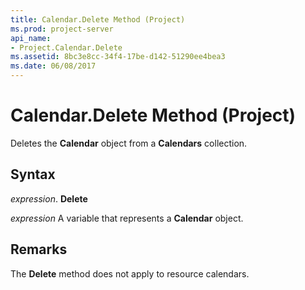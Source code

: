 ```yaml
---
title: Calendar.Delete Method (Project)
ms.prod: project-server
api_name:
- Project.Calendar.Delete
ms.assetid: 8bc3e8cc-34f4-17be-d142-51290ee4bea3
ms.date: 06/08/2017
---
```



# Calendar.Delete Method (Project)

Deletes the  **Calendar** object from a **Calendars** collection.


## Syntax

 _expression_. **Delete**

 _expression_ A variable that represents a **Calendar** object.


## Remarks

The  **Delete** method does not apply to resource calendars.


